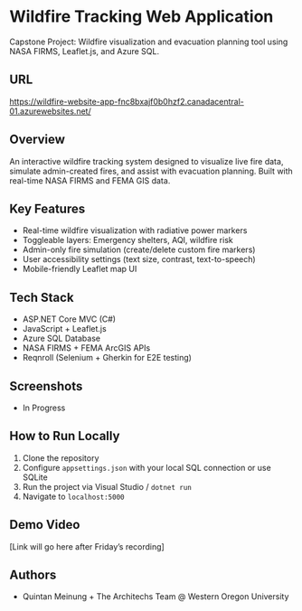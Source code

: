 # Wildfire Tracking Web Application
Capstone Project: Wildfire visualization and evacuation planning tool using NASA FIRMS, Leaflet.js, and Azure SQL.

## URL
https://wildfire-website-app-fnc8bxajf0b0hzf2.canadacentral-01.azurewebsites.net/

## Overview
An interactive wildfire tracking system designed to visualize live fire data, simulate admin-created fires, and assist with evacuation planning. Built with real-time NASA FIRMS and FEMA GIS data.

## Key Features
- Real-time wildfire visualization with radiative power markers
- Toggleable layers: Emergency shelters, AQI, wildfire risk
- Admin-only fire simulation (create/delete custom fire markers)
- User accessibility settings (text size, contrast, text-to-speech)
- Mobile-friendly Leaflet map UI

## Tech Stack
- ASP.NET Core MVC (C#)
- JavaScript + Leaflet.js
- Azure SQL Database
- NASA FIRMS + FEMA ArcGIS APIs
- Reqnroll (Selenium + Gherkin for E2E testing)

## Screenshots
- In Progress

## How to Run Locally
1. Clone the repository
2. Configure `appsettings.json` with your local SQL connection or use SQLite
3. Run the project via Visual Studio / `dotnet run`
4. Navigate to `localhost:5000`

## Demo Video
[Link will go here after Friday’s recording]

## Authors
- Quintan Meinung + The Architechs Team @ Western Oregon University
